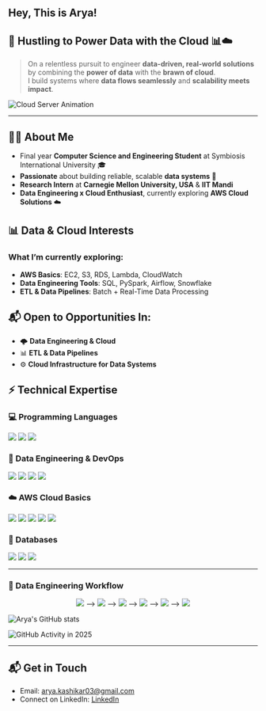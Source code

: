 ## Hey, This is Arya!   

## 🚀 Hustling to Power Data with the Cloud 📊☁️  
> On a relentless pursuit to engineer **data-driven, real-world solutions** by combining the **power of data** with the **brawn of cloud**.  
> I build systems where **data flows seamlessly** and **scalability meets impact**.  

![Cloud Server Animation](assets/cloud-server.gif) 

---
## 👨‍💻 About Me  
- Final year **Computer Science and Engineering Student** at Symbiosis International University 🎓  
- **Passionate** about building reliable, scalable **data systems** 🤖  
- **Research Intern** at **Carnegie Mellon University, USA** & **IIT Mandi**  
- **Data Engineering x Cloud Enthusiast**, currently exploring **AWS Cloud Solutions** ☁️  

## 📊 Data & Cloud Interests  

### What I’m currently exploring:
- **AWS Basics**: EC2, S3, RDS, Lambda, CloudWatch  
- **Data Engineering Tools**: SQL, PySpark, Airflow, Snowflake 
- **ETL & Data Pipelines**: Batch + Real-Time Data Processing  

## 📬 Open to Opportunities In:
- 🌩️ **Data Engineering & Cloud**  
- 📊 **ETL & Data Pipelines**  
- ⚙️ **Cloud Infrastructure for Data Systems**  


## ⚡ Technical Expertise  

### 💻 Programming Languages  
<p>
  <img src="https://img.shields.io/badge/Python-3776AB?style=for-the-badge&logo=python&logoColor=white" />
  <img src="https://img.shields.io/badge/SQL-336791?style=for-the-badge&logo=postgresql&logoColor=white" />
  <img src="https://img.shields.io/badge/C++-00599C?style=for-the-badge&logo=c%2b%2b&logoColor=white" />
</p>  

### 🧰 Data Engineering & DevOps  
<p>
  <img src="https://img.shields.io/badge/ETL%20Pipelines-blue?style=for-the-badge" />
  <img src="https://img.shields.io/badge/Airflow-black?style=for-the-badge&logo=apacheairflow&logoColor=skyblue" />
  <img src="https://img.shields.io/badge/Docker-2496ED?style=for-the-badge&logo=docker&logoColor=white" />
  <img src="https://img.shields.io/badge/Linux-FCC624?style=for-the-badge&logo=linux&logoColor=black" />
</p>  

### ☁️ AWS Cloud Basics  
<p>
  <img src="https://img.shields.io/badge/AWS-232F3E?style=for-the-badge&logo=amazonaws&logoColor=white" />
  <img src="https://img.shields.io/badge/EC2-black?style=for-the-badge&logo=amazon-ec2&logoColor=orange" />
  <img src="https://img.shields.io/badge/S3-569A31?style=for-the-badge&logo=amazon-s3&logoColor=white" />
  <img src="https://img.shields.io/badge/Lambda-FF9900?style=for-the-badge&logo=aws-lambda&logoColor=white" />
  <img src="https://img.shields.io/badge/RDS-527FFF?style=for-the-badge&logo=amazon-rds&logoColor=white" />
</p>  

### 💾 Databases  
<p>
  <img src="https://img.shields.io/badge/MySQL-4479A1?style=for-the-badge&logo=mysql&logoColor=white" />
  <img src="https://img.shields.io/badge/SQLite-003B57?style=for-the-badge&logo=sqlite&logoColor=white" />
  <img src="https://img.shields.io/badge/PostgreSQL-316192?style=for-the-badge&logo=postgresql&logoColor=white" />
</p>  

---

### 🔗 Data Engineering Workflow  
<p align="center">
  <img src="https://img.shields.io/badge/Source-blue?style=for-the-badge" />
  ⟶
  <img src="https://img.shields.io/badge/ETL-orange?style=for-the-badge" />
  ⟶
  <img src="https://img.shields.io/badge/Data%20Lake-darkblue?style=for-the-badge" />
  ⟶
  <img src="https://img.shields.io/badge/Data%20Warehouse-green?style=for-the-badge" />
  ⟶
  <img src="https://img.shields.io/badge/Cloud%20Deployment-gray?style=for-the-badge" />
  ⟶
  <img src="https://img.shields.io/badge/Analytics-purple?style=for-the-badge" />
</p>  


![Arya's GitHub stats](https://github-readme-stats.vercel.app/api?username=aryaaa324&show_icons=true&theme=tokyonight)

![GitHub Activity in 2025](https://github-readme-activity-graph.vercel.app/graph?username=aryaaa324&theme=tokyo-night&from=2025-01-01&to=2025-09-01)


---
 
## 📬 Get in Touch  
-  Email: arya.kashikar03@gmail.com
-  Connect on LinkedIn: [LinkedIn](https://www.linkedin.com/in/arya-kashikar-262b17285/)



